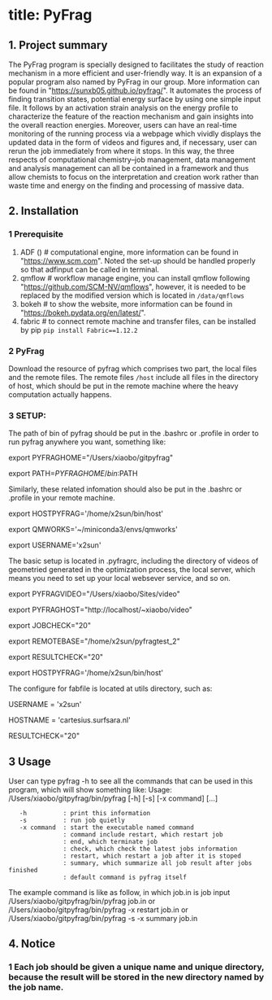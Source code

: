 # title: PyFrag


## 1. Project summary

The PyFrag program is specially designed to facilitates the study of reaction mechanism in a more efficient and user-friendly way. It is an expansion of a popular program also named by PyFrag in our group. More information can be found in "https://sunxb05.github.io/pyfrag/". It automates the process of finding transition states, potential energy surface by using one simple input file. It follows by an activation strain analysis on the energy profile to characterize the feature of the reaction mechanism and gain insights into the overall reaction energies. Moreover, users can have an real-time monitoring of the running process via a webpage which vividly displays the updated data in the form of videos and figures and, if necessary, user can rerun the job immediately from where it stops. In this way, the three respects of computational chemistry–job management, data management and analysis management can all be contained in a framework and thus allow chemists to focus on the interpretation and creation work rather than waste time and energy on the finding and processing of massive data.

## 2. Installation

### 1 Prerequisite


1. ADF  ()     # computational engine, more information can be found in "https://www.scm.com". Noted the set-up should be handled properly so that adfinput can be called in terminal.
2. qmflow      # workflow manage engine, you can install qmflow following "https://github.com/SCM-NV/qmflows", however, it is needed to be replaced by the modified version which is located in ```/data/qmflows```
3. bokeh       # to show the website, more information can be found in "https://bokeh.pydata.org/en/latest/".
4. fabric      # to connect remote machine and transfer files, can be installed by pip ```pip install Fabric==1.12.2```


### 2 PyFrag

Download the resource of pyfrag which comprises two part, the local files and the remote files. The remote files ```/host``` include all files in the directory of host, which should be put in the remote machine where the heavy computation actually happens.

### 3 SETUP:

The path of bin of pyfrag should be put in the .bashrc or .profile in order to run pyfrag anywhere you want, something like:


export PYFRAGHOME="/Users/xiaobo/gitpyfrag"

export PATH=$PYFRAGHOME/bin:$PATH


Similarly, these related infomation should also be put in the .bashrc or .profile in your remote machine.

export HOSTPYFRAG='/home/x2sun/bin/host'

export QMWORKS='~/miniconda3/envs/qmworks'

export USERNAME='x2sun'



The basic setup is located in .pyfragrc, including the directory of videos of geometried generated in the optimization process, the local server, which means you need to set up your local websever service, and so on.

export PYFRAGVIDEO="/Users/xiaobo/Sites/video"

export PYFRAGHOST="http://localhost/~xiaobo/video"

export JOBCHECK="20"

export REMOTEBASE="/home/x2sun/pyfragtest_2"

export RESULTCHECK="20"

export HOSTPYFRAG='/home/x2sun/bin/host'


The configure for fabfile is located at utils directory, such as:

USERNAME = 'x2sun'

HOSTNAME = 'cartesius.surfsara.nl'

RESULTCHECK="20"



## 3 Usage

User can type pyfrag -h to see all the commands that can be used in this program, which will show something like:
Usage: /Users/xiaobo/gitpyfrag/bin/pyfrag [-h] [-s] [-x command]  [...]

       -h          : print this information
       -s          : run job quietly
       -x command  : start the executable named command
                   : command include restart, which restart job
                   : end, which terminate job
                   : check, which check the latest jobs information
                   : restart, which restart a job after it is stoped
                   : summary, which summarize all job result after jobs finished
                   : default command is pyfrag itself
The example command is like as follow, in which job.in is job input
/Users/xiaobo/gitpyfrag/bin/pyfrag job.in
or
/Users/xiaobo/gitpyfrag/bin/pyfrag -x restart job.in
or
/Users/xiaobo/gitpyfrag/bin/pyfrag -s -x summary job.in

## 4. Notice

### 1 Each job should be given a unique name and unique directory, because the result will be stored in the new directory named by the job name.



